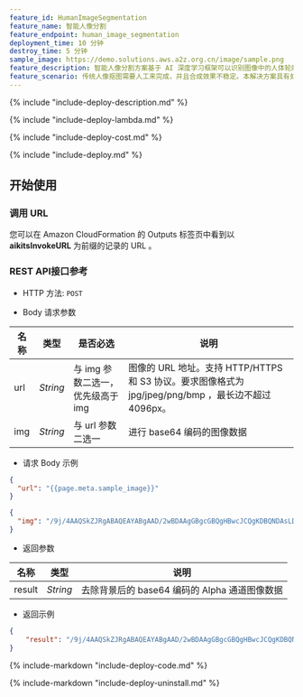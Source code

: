 ```yaml
---
feature_id: HumanImageSegmentation
feature_name: 智能人像分割
feature_endpoint: human_image_segmentation
deployment_time: 10 分钟
destroy_time: 5 分钟
sample_image: https://demo.solutions.aws.a2z.org.cn/image/sample.png
feature_description: 智能人像分割方案基于 AI 深度学习框架可以识别图像中的人体轮廓，实现高精度分割，使之与背景进行分离。
feature_scenario: 传统人像抠图需要人工来完成，并且合成效果不稳定。本解决方案具有处理速度快、目标物体检测准确、价格低、可私有化部署等优势，能有效保护用户隐私数据。可应用于照片背景替换、后期处理、证件照制作，人像抠图美化、背景虚化等多种场景。
---
```


{%
  include "include-deploy-description.md"
%}

{%
  include "include-deploy-lambda.md"
%}

{%
  include "include-deploy-cost.md"
%}

{%
  include "include-deploy.md"
%}

## 开始使用

### 调用 URL

您可以在 Amazon CloudFormation 的 Outputs 标签页中看到以 **aikitsInvokeURL** 为前缀的记录的 URL 。

### REST API接口参考

- HTTP 方法: `POST`

- Body 请求参数

| **名称**  | **类型**  | **是否必选** |  **说明**  |
|----------|-----------|------------|------------|
| url | *String* |与 img 参数二选一，优先级高于 img|图像的 URL 地址。支持 HTTP/HTTPS 和 S3 协议。要求图像格式为 jpg/jpeg/png/bmp ，最长边不超过 4096px。|
| img | *String* |与 url 参数二选一|进行 base64 编码的图像数据|

- 请求 Body 示例

``` json
{
  "url": "{{page.meta.sample_image}}"
}
```

``` json
{
  "img": "/9j/4AAQSkZJRgABAQEAYABgAAD/2wBDAAgGBgcGBQgHBwcJCQgKDBQNDAsLDBkSEw8UHRofHh0aHBwgJC4nICIsIxwcKDcpLDAxNDQ0Hyc5PTgyPC4zNDL/……"
}
```

- 返回参数

| **名称**  | **类型**  |  **说明**  |
|----------|-----------|------------|
|result    |*String*   |去除背景后的 base64 编码的 Alpha 通道图像数据|

- 返回示例
``` json
{
    "result": "/9j/4AAQSkZJRgABAQEAYABgAAD/2wBDAAgGBgcGBQgHBwcJCQgKDBQNDAsLDBkSEw8UHRofHh0aHBwgJC4nICIsIxwcKDcpLDAxNDQ0Hyc5PTgyPC4zNDL/……"
}
```

{%
  include-markdown "include-deploy-code.md"
%}

{%
  include-markdown "include-deploy-uninstall.md"
%}
